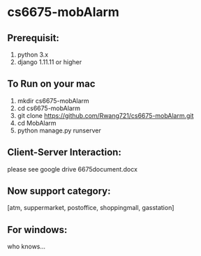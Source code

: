 # cs6675-mobAlarm

## Prerequisit:
1. python 3.x
2. django 1.11.11 or higher

## To Run on your mac
1. mkdir cs6675-mobAlarm
2. cd cs6675-mobAlarm
3. git clone https://github.com/Rwang721/cs6675-mobAlarm.git
4. cd MobAlarm
5. python manage.py runserver

## Client-Server Interaction:
please see google drive 6675document.docx

## Now support category:
[atm, suppermarket, postoffice, shoppingmall, gasstation]


## For windows:
who knows...



